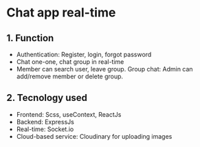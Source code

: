 # Chat app real-time

## 1. Function

<ul>
    <li>Authentication: Register, login, forgot password</li>
    <li>Chat one-one, chat group in real-time</li>
    <li>Member can search user, leave group. Group chat: Admin can add/remove member or delete group.</li>
</ul>

## 2. Tecnology used

<ul>
    <li>Frontend: Scss, useContext, ReactJs</li>
    <li>Backend: ExpressJs</li>   
    <li>Real-time: Socket.io</li>   
    <li>Cloud-based service: Cloudinary for uploading images</li>   
</ul>

